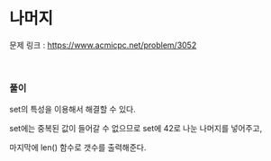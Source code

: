 나머지
===

문제 링크 : https://www.acmicpc.net/problem/3052

<br>

### 풀이

set의 특성을 이용해서 해결할 수 있다.

set에는 중복된 값이 들어갈 수 없으므로 set에 42로 나눈 나머지를 넣어주고,

마지막에 len() 함수로 갯수를 출력해준다.